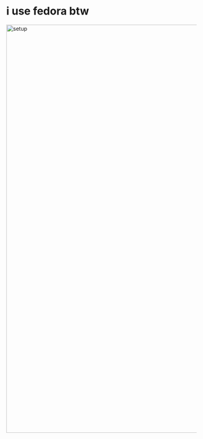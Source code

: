 # i use fedora btw
<img width="1920" height="1080" alt="setup" src="https://github.com/user-attachments/assets/eab37d72-af95-4919-a24a-1cff0a9397ac" />
